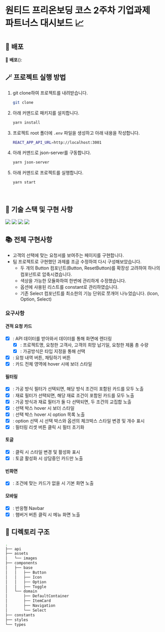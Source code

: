<h1>원티드 프리온보딩 코스 2주차 기업과제<br />
파트너스 대시보드 📈</h1>

## 🚀 배포

🔗 **배포**():  <br>

## 🪄 프로젝트 실행 방법

1. git clone하여 프로젝트를 내려받습니다.
   ```bash
   git clone 
   ```
2. 아래 커맨드로 패키지를 설치합니다.
   ```bash
   yarn install
   ```
3. 프로젝트 root 폴더에 `.env` 파일을 생성하고 아래 내용을 작성합니다.
   ```bash
   REACT_APP_API_URL=http://localhost:3001
   ```
4. 아래 커맨드로 json-server를 구동합니다.
   ```bash
   yarn json-server
   ```
5. 아래 커맨드로 프로젝트를 실행합니다.
   ```bash
   yarn start
   ```

<br>

## 🧰 기술 스택 및 구현 사항

![](https://img.shields.io/badge/TypeScript-3178C6?style=for-the-badge&logo=TypeScript&logoColor=white) ![](https://img.shields.io/badge/React-20232A?style=for-the-badge&logo=react&logoColor=61DAFB) ![](https://img.shields.io/badge/styled--components-DB7093?style=for-the-badge&logo=styled-components&logoColor=white) ![](https://img.shields.io/badge/Storybook-FF4785?style=for-the-badge&logo=Storybook&logoColor=white)

## 📚 전체 구현사항

- 고객의 선택에 맞는 요청서를 보여주는 페이지를 구현합니다.
- 팀 프로젝트로 구현했던 과제를 조금 수정하여 다시 구성해보았습니다.
  - 두 개의 Button 컴포넌트(Button, ResetButton)를 확장성 고려하여 하나의 컴포넌트로 압축시켰습니다.
  - 색상을 가능한 모듈화하여 한번에 관리하게 수정했습니다.
  - 옵션에 사용된 리스트를 constant로 관리하였습니다.
  - 기존 Select 컴포넌트를 최소한의 기능 단위로 쪼개어 나누었습니다. (Icon, Option, Select)

### 요구사항

#### 견적 요청 카드

- [x] : API 데이터를 받아와서 데이터를 통해 화면에 렌더링
  - [x] : 프로젝트명, 요청한 고객사, 고객의 희망 납기일, 요청한 제품 총 수량
  - [x] : 가공방식은 타입 지정을 통해 선택
- [x] : 요청 내역 버튼, 채팅하기 버튼
- [x] : 카드 전체 영역에 hover 시에 보더 스타일

#### 필터링

- [x] : 가공 방식 필터가 선택되면, 해당 방식 조건이 포함된 카드를 모두 노출
- [x] : 재료 필터가 선택되면, 해당 재료 조건이 포함된 카드를 모두 노출
- [x] : 가공 방식과 재료 필터가 둘 다 선택되면, 두 조건의 교집합 노출
- [x] : 선택 박스 hover 시 보더 스타일
- [x] : 선택 박스 hover 시 option 목록 노출
- [x] : option 선택 시 선택 박스와 옵션의 체크박스 스타일 변경 및 개수 표시
- [x] : 필터링 리셋 버튼 클릭 시 필터 초기화

#### 토글

- [x] : 클릭 시 스타일 변경 및 활성화 표시
- [x] : 토글 활성화 시 상담중인 카드만 노출

#### 빈화면

- [x] : 조건에 맞는 카드가 없을 시 기본 화면 노출

#### 모바일

- [x] : 반응형 Navbar
- [x] : 햄버거 버튼 클릭 시 메뉴 화면 노출

## 📂 디렉토리 구조

```bash
.
├── api
├── assets
│   └── images
├── components
│   ├── base
│   │   ├── Button
│   │   ├── Icon
│   │   ├── Option
│   │   ├── Toggle
│   └── domain
│       ├── DefaultContainer
│       ├── ItemCard
│       ├── Navigation
│       └── Select
├── constants
├── styles
└── types
```
